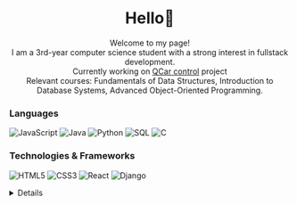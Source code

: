 <h1 align="center">Hello👋</h1>

<div align="center">
  Welcome to my page! <br>
  I am a 3rd-year computer science student with a strong interest in fullstack development. <br>
  Currently working on <a href="https://github.com/leidZhang/QCarSteeringControl">QCar control</a> project<br>
  Relevant courses: Fundamentals of Data Structures, Introduction to Database Systems, Advanced Object-Oriented Programming.
</div>

### Languages
![JavaScript](https://img.shields.io/badge/javascript-black?style=for-the-badge&logo=javascript)
![Java](https://img.shields.io/badge/java-black?style=for-the-badge&logo=openjdk)
![Python](https://img.shields.io/badge/python-black?style=for-the-badge&logo=python)
![SQL](https://img.shields.io/badge/sql-black?style=for-the-badge&logo=mysql)
![C](https://img.shields.io/badge/c-black?style=for-the-badge&logo=c)

### Technologies & Frameworks
![HTML5](https://img.shields.io/badge/html5-black?style=for-the-badge&logo=html5)
![CSS3](https://img.shields.io/badge/css3-black?style=for-the-badge&logo=css3)
![React](https://img.shields.io/badge/react-black?style=for-the-badge&logo=react)
![Django](https://img.shields.io/badge/django-black?style=for-the-badge&logo=django)

<details>
<p align="center">
  <a href="https://github.com/leidZhang">
    <img src="http://github-profile-summary-cards.vercel.app/api/cards/profile-details?username=leidZhang&theme=transparent" />
  </a>
  <a href="https://github.com/leidZhang">
    <img src="https://github-readme-streak-stats.herokuapp.com/?user=leidZhang&hide_border=true&card_width=338&theme=transparent" />
  </a>
  <a href="https://github.com/leidZhang">
    <img src="http://github-profile-summary-cards.vercel.app/api/cards/stats?username=leidZhang&theme=transparent" />
  </a>
  <a href="https://github.com/leidZhang">
    <img src="https://github-readme-stats.vercel.app/api/top-langs/?username=leidZhang&langs_count=10&exclude_repo=&hide=jupyter%20notebook,vim%20script,cmake,makefile,batchfile,emacs%20lisp,css,html&layout=default&card_width=699&hide_border=true&theme=transparent" />
  </a>
</p>
  
</details>
